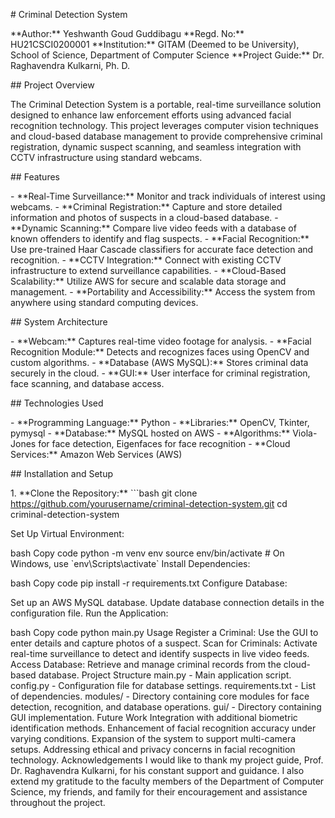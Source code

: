\# Criminal Detection System

\*\*Author:\*\* Yeshwanth Goud Guddibagu \*\*Regd. No:\*\*
HU21CSCI0200001 \*\*Institution:\*\* GITAM (Deemed to be University),
School of Science, Department of Computer Science \*\*Project Guide:\*\*
Dr. Raghavendra Kulkarni, Ph. D.

\## Project Overview

The Criminal Detection System is a portable, real-time surveillance
solution designed to enhance law enforcement efforts using advanced
facial recognition technology. This project leverages computer vision
techniques and cloud-based database management to provide comprehensive
criminal registration, dynamic suspect scanning, and seamless
integration with CCTV infrastructure using standard webcams.

\## Features

\- \*\*Real-Time Surveillance:\*\* Monitor and track individuals of
interest using webcams. - \*\*Criminal Registration:\*\* Capture and
store detailed information and photos of suspects in a cloud-based
database. - \*\*Dynamic Scanning:\*\* Compare live video feeds with a
database of known offenders to identify and flag suspects. - \*\*Facial
Recognition:\*\* Use pre-trained Haar Cascade classifiers for accurate
face detection and recognition. - \*\*CCTV Integration:\*\* Connect with
existing CCTV infrastructure to extend surveillance capabilities. -
\*\*Cloud-Based Scalability:\*\* Utilize AWS for secure and scalable
data storage and management. - \*\*Portability and Accessibility:\*\*
Access the system from anywhere using standard computing devices.

\## System Architecture

\- \*\*Webcam:\*\* Captures real-time video footage for analysis. -
\*\*Facial Recognition Module:\*\* Detects and recognizes faces using
OpenCV and custom algorithms. - \*\*Database (AWS MySQL):\*\* Stores
criminal data securely in the cloud. - \*\*GUI:\*\* User interface for
criminal registration, face scanning, and database access.

\## Technologies Used

\- \*\*Programming Language:\*\* Python - \*\*Libraries:\*\* OpenCV,
Tkinter, pymysql - \*\*Database:\*\* MySQL hosted on AWS -
\*\*Algorithms:\*\* Viola-Jones for face detection, Eigenfaces for face
recognition - \*\*Cloud Services:\*\* Amazon Web Services (AWS)

\## Installation and Setup

1\. \*\*Clone the Repository:\*\* \`\`\`bash git clone
https://github.com/yourusername/criminal-detection-system.git cd
criminal-detection-system

Set Up Virtual Environment:

bash Copy code python -m venv env source env/bin/activate \# On Windows,
use \`env\\Scripts\\activate\` Install Dependencies:

bash Copy code pip install -r requirements.txt Configure Database:

Set up an AWS MySQL database. Update database connection details in the
configuration file. Run the Application:

bash Copy code python main.py Usage Register a Criminal: Use the GUI to
enter details and capture photos of a suspect. Scan for Criminals:
Activate real-time surveillance to detect and identify suspects in live
video feeds. Access Database: Retrieve and manage criminal records from
the cloud-based database. Project Structure main.py - Main application
script. config.py - Configuration file for database settings.
requirements.txt - List of dependencies. modules/ - Directory containing
core modules for face detection, recognition, and database operations.
gui/ - Directory containing GUI implementation. Future Work Integration
with additional biometric identification methods. Enhancement of facial
recognition accuracy under varying conditions. Expansion of the system
to support multi-camera setups. Addressing ethical and privacy concerns
in facial recognition technology. Acknowledgements I would like to thank
my project guide, Prof. Dr. Raghavendra Kulkarni, for his constant
support and guidance. I also extend my gratitude to the faculty members
of the Department of Computer Science, my friends, and family for their
encouragement and assistance throughout the project.
